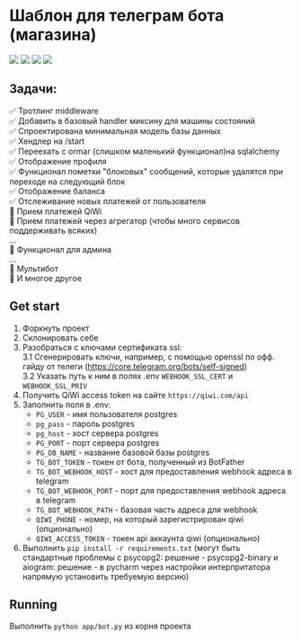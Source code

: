 # Шаблон для телеграм бота (магазина)


<p><img src="https://badgen.net/badge/python/3.10+/blue" />
<img src="https://badgen.net/badge/aiogram/3.0.0b5/orange" />
<img src="https://badgen.net/badge/glQiwiApi/2.12/green" />
<img src="https://badgen.net/badge/cashews/4.6.0/dc60ff" />
</p>

## Задачи: 
✅ Тротлинг middleware  
✅ Добавить в базовый handler миксину для машины состояний  
✅ Спроектирована минимальная модель базы данных  
✅ Хендлер на /start  
✅ Переехать с ormar (слишком маленький функционал)на sqlalchemy  
✅ Отображение профиля  
✅ Функционал пометки "блоковых" сообщений, которые удалятся при переходе на 
следующий блок  
✅ Отображение баланса  
✅ Отслеживание новых платежей от пользователя  
🔄 Прием платежей QiWi  
🔲 Прием платежей через агрегатор (чтобы много сервисов поддерживать всяких)  
...  
🔲 Функционал для админа  
...  
🔲 Мультибот  
🔲 И многое другое



## Get start

1. Форкнуть проект
2. Склонировать себе
3. Разобраться с ключами сертификата ssl:  
   3.1 Сгенерировать ключи, например, с помощью openssl
по офф. гайду от телеги (https://core.telegram.org/bots/self-signed)  
   3.2 Указать путь к ним в полях .env `WEBHOOK_SSL_CERT`
и `WEBHOOK_SSL_PRIV`
4. Получить QiWi access token на сайте `https://qiwi.com/api`
5. Заполнить поля в .env:
    * `PG_USER` - имя пользователя postgres
    * `pg_pass` - пароль postgres
    * `pg_host` - хост сервера postgres
    * `PG_PORT` - порт сервера postgres
    * `PG_DB_NAME` - название базовой базы postgres
    * `TG_BOT_TOKEN` - токен от бота, полученный из BotFather
    * `TG_BOT_WEBHOOK_HOST` - хост для предоставления webhook адреса в telegram
    * `TG_BOT_WEBHOOK_PORT` - порт для предоставления webhook адреса в telegram
    * `TG_BOT_WEBHOOK_PATH` - базовая часть адреса для webhook
    * `QIWI_PHONE` - номер, на который зарегистрирован qiwi (опционально)
    * `QIWI_ACCESS_TOKEN` - токен api аккаунта qiwi (опционально)
6. Выполнить `pip install -r requirements.txt` (могут быть стандартные проблемы
с psycopg2: решение - psycopg2-binary и aiogram: решение - в pycharm через 
настройки интерпритатора напрямую установить требуемую версию)

## Running 
Выполнить `python app/bot.py` из корня проекта
